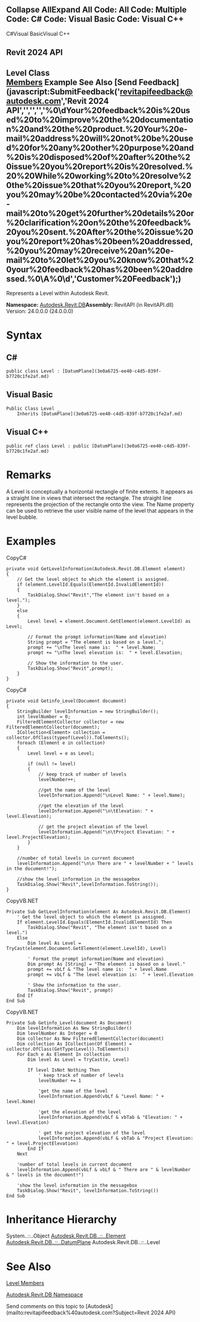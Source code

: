 ﻿

Collapse AllExpand All Code: All Code: Multiple Code: C# Code: Visual Basic Code: Visual C++   
---  
  
C#Visual BasicVisual C++

Revit 2024 API  
---  
Level Class  
[Members](42715128-e45b-1c56-25fa-84a0855a3012.md) Example See Also [Send Feedback](javascript:SubmitFeedback\('revitapifeedback@autodesk.com','Revit 2024 API','','','','%0\\dYour%20feedback%20is%20used%20to%20improve%20the%20documentation%20and%20the%20product.%20Your%20e-mail%20address%20will%20not%20be%20used%20for%20any%20other%20purpose%20and%20is%20disposed%20of%20after%20the%20issue%20you%20report%20is%20resolved.%20%20While%20working%20to%20resolve%20the%20issue%20that%20you%20report,%20you%20may%20be%20contacted%20via%20e-mail%20to%20get%20further%20details%20or%20clarification%20on%20the%20feedback%20you%20sent.%20After%20the%20issue%20you%20report%20has%20been%20addressed,%20you%20may%20receive%20an%20e-mail%20to%20let%20you%20know%20that%20your%20feedback%20has%20been%20addressed.%0\\A%0\\d','Customer%20Feedback'\);)  
---  
  
Represents a Level within Autodesk Revit. 

**Namespace:** [Autodesk.Revit.DB](87546ba7-461b-c646-cbb1-2cb8f5bff8b2.md)**Assembly:** RevitAPI (in RevitAPI.dll) Version: 24.0.0.0 (24.0.0.0)

# Syntax

C#  
---  
      
    
    public class Level : [DatumPlane](3e0a6725-ee40-c4d5-839f-b7720c1fe2af.md)  
  
Visual Basic  
---  
      
    
    Public Class Level _
    	Inherits [DatumPlane](3e0a6725-ee40-c4d5-839f-b7720c1fe2af.md)  
  
Visual C++  
---  
      
    
    public ref class Level : public [DatumPlane](3e0a6725-ee40-c4d5-839f-b7720c1fe2af.md)  
  
# Remarks

A Level is conceptually a horizontal rectangle of finite extents. It appears as a straight line in views that intersect the rectangle. The straight line represents the projection of the rectangle onto the view. The Name property can be used to retrieve the user visible name of the level that appears in the level bubble. 

# Examples

CopyC#
    
    
    private void GetLevelInformation(Autodesk.Revit.DB.Element element)
    {
        // Get the level object to which the element is assigned.
        if (element.LevelId.Equals(ElementId.InvalidElementId))
        {
            TaskDialog.Show("Revit","The element isn't based on a level.");
        }
        else
        {
            Level level = element.Document.GetElement(element.LevelId) as Level;
    
            // Format the prompt information(Name and elevation)
            String prompt = "The element is based on a level.";
            prompt += "\nThe level name is:  " + level.Name;
            prompt += "\nThe level elevation is:  " + level.Elevation;
    
            // Show the information to the user.
            TaskDialog.Show("Revit",prompt);
        }
    }

CopyC#
    
    
    private void Getinfo_Level(Document document)
    {
        StringBuilder levelInformation = new StringBuilder();
        int levelNumber = 0;
        FilteredElementCollector collector = new FilteredElementCollector(document);
        ICollection<Element> collection = collector.OfClass(typeof(Level)).ToElements();
        foreach (Element e in collection)
        {
            Level level = e as Level;
    
            if (null != level)
            {
                // keep track of number of levels
                levelNumber++;
    
                //get the name of the level
                levelInformation.Append("\nLevel Name: " + level.Name);
    
                //get the elevation of the level
                levelInformation.Append("\n\tElevation: " + level.Elevation);
    
                // get the project elevation of the level
                levelInformation.Append("\n\tProject Elevation: " + level.ProjectElevation);
            }
        }
    
        //number of total levels in current document
        levelInformation.Append("\n\n There are " + levelNumber + " levels in the document!");
    
        //show the level information in the messagebox
        TaskDialog.Show("Revit",levelInformation.ToString());
    }

CopyVB.NET
    
    
    Private Sub GetLevelInformation(element As Autodesk.Revit.DB.Element)
        ' Get the level object to which the element is assigned.
        If element.LevelId.Equals(ElementId.InvalidElementId) Then
            TaskDialog.Show("Revit", "The element isn't based on a level.")
        Else
            Dim level As Level = TryCast(element.Document.GetElement(element.LevelId), Level)
    
            ' Format the prompt information(Name and elevation)
            Dim prompt As [String] = "The element is based on a level."
            prompt += vbLf & "The level name is:  " + level.Name
            prompt += vbLf & "The level elevation is:  " + level.Elevation
    
            ' Show the information to the user.
            TaskDialog.Show("Revit", prompt)
        End If
    End Sub

CopyVB.NET
    
    
    Private Sub Getinfo_Level(document As Document)
        Dim levelInformation As New StringBuilder()
        Dim levelNumber As Integer = 0
        Dim collector As New FilteredElementCollector(document)
        Dim collection As ICollection(Of Element) = collector.OfClass(GetType(Level)).ToElements()
        For Each e As Element In collection
            Dim level As Level = TryCast(e, Level)
    
            If level IsNot Nothing Then
                ' keep track of number of levels
                levelNumber += 1
    
                'get the name of the level
                levelInformation.Append(vbLf & "Level Name: " + level.Name)
    
                'get the elevation of the level
                levelInformation.Append(vbLf & vbTab & "Elevation: " + level.Elevation)
    
                ' get the project elevation of the level
                levelInformation.Append(vbLf & vbTab & "Project Elevation: " + level.ProjectElevation)
            End If
        Next
    
        'number of total levels in current document
        levelInformation.Append(vbLf & vbLf & " There are " & levelNumber & " levels in the document!")
    
        'show the level information in the messagebox
        TaskDialog.Show("Revit", levelInformation.ToString())
    End Sub

# Inheritance Hierarchy

System..::..Object [Autodesk.Revit.DB..::..Element](eb16114f-69ea-f4de-0d0d-f7388b105a16.md) [Autodesk.Revit.DB..::..DatumPlane](3e0a6725-ee40-c4d5-839f-b7720c1fe2af.md) Autodesk.Revit.DB..::..Level

# See Also

[Level Members](42715128-e45b-1c56-25fa-84a0855a3012.md)

[Autodesk.Revit.DB Namespace](87546ba7-461b-c646-cbb1-2cb8f5bff8b2.md)

Send comments on this topic to [Autodesk](mailto:revitapifeedback%40autodesk.com?Subject=Revit 2024 API)